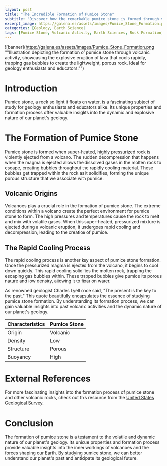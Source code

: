 ```yaml
---
layout: post
title: "The Incredible Formation of Pumice Stone"
subtitle: "Discover how the remarkable pumice stone is formed through volcanic activity."
excerpt_image: https://galena.es/assets/images/Pumice_Stone_Formation.png
categories: [Geology, Earth Science]
tags: [Pumice Stone, Volcanic Activity, Earth Sciences, Rock Formation]
---
```


![banner](https://galena.es/assets/images/Pumice_Stone_Formation.png ""Illustration depicting the formation of pumice stone through volcanic activity, showcasing the explosive eruption of lava that cools rapidly, trapping gas bubbles to create the lightweight, porous rock. Ideal for geology enthusiasts and educators."")

# Introduction
Pumice stone, a rock so light it floats on water, is a fascinating subject of study for geology enthusiasts and educators alike. Its unique properties and formation process offer valuable insights into the dynamic and explosive nature of our planet's geology.

# The Formation of Pumice Stone
Pumice stone is formed when super-heated, highly pressurized rock is violently ejected from a volcano. The sudden decompression that happens when the magma is ejected allows the dissolved gases in the molten rock to escape, creating bubbles throughout the rapidly cooling material. These bubbles get trapped within the rock as it solidifies, forming the unique porous structure that we associate with pumice.

## Volcanic Origins
Volcanoes play a crucial role in the formation of pumice stone. The extreme conditions within a volcano create the perfect environment for pumice stone to form. The high pressures and temperatures cause the rock to melt and mix with volatile gases. When this super-heated, pressurized mixture is ejected during a volcanic eruption, it undergoes rapid cooling and decompression, leading to the creation of pumice.

## The Rapid Cooling Process
The rapid cooling process is another key aspect of pumice stone formation. Once the pressurized magma is ejected from the volcano, it begins to cool down quickly. This rapid cooling solidifies the molten rock, trapping the escaping gas bubbles within. These trapped bubbles give pumice its porous nature and low density, allowing it to float on water.

As renowned geologist Charles Lyell once said, "The present is the key to the past." This quote beautifully encapsulates the essence of studying pumice stone formation. By understanding its formation process, we can gain valuable insights into past volcanic activities and the dynamic nature of our planet's geology.

| Characteristics | Pumice Stone |
|-----------------|--------------|
| Origin          | Volcanic     |
| Density         | Low          |
| Structure       | Porous       |
| Buoyancy        | High         |

# External References
For more fascinating insights into the formation process of pumice stone and other volcanic rocks, check out this resource from the [United States Geological Survey](https://www.usgs.gov/).

# Conclusion
The formation of pumice stone is a testament to the volatile and dynamic nature of our planet's geology. Its unique properties and formation process provide valuable insights into the inner workings of volcanoes and the forces shaping our Earth. By studying pumice stone, we can better understand our planet's past and anticipate its geological future.